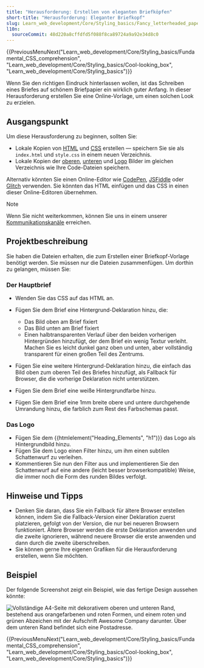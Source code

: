```yaml
---
title: "Herausforderung: Erstellen von eleganten Briefköpfen"
short-title: "Herausforderung: Eleganter Briefkopf"
slug: Learn_web_development/Core/Styling_basics/Fancy_letterheaded_paper
l10n:
  sourceCommit: 48d220a8cffdfd5f088f8ca89724a9a92e34d8c0
---
```


{{PreviousMenuNext("Learn_web_development/Core/Styling_basics/Fundamental_CSS_comprehension", "Learn_web_development/Core/Styling_basics/Cool-looking_box", "Learn_web_development/Core/Styling_basics")}}

Wenn Sie den richtigen Eindruck hinterlassen wollen, ist das Schreiben eines Briefes auf schönem Briefpapier ein wirklich guter Anfang. In dieser Herausforderung erstellen Sie eine Online-Vorlage, um einen solchen Look zu erzielen.

## Ausgangspunkt

Um diese Herausforderung zu beginnen, sollten Sie:

- Lokale Kopien von [HTML](https://github.com/mdn/learning-area/blob/main/css/styling-boxes/letterheaded-paper-start/index.html) und [CSS](https://github.com/mdn/learning-area/blob/main/css/styling-boxes/letterheaded-paper-start/style.css) erstellen — speichern Sie sie als `index.html` und `style.css` in einem neuen Verzeichnis.
- Lokale Kopien der [oberen](https://raw.githubusercontent.com/mdn/learning-area/master/css/styling-boxes/letterheaded-paper-start/top-image.png), [unteren](https://raw.githubusercontent.com/mdn/learning-area/master/css/styling-boxes/letterheaded-paper-start/bottom-image.png) und [Logo](https://raw.githubusercontent.com/mdn/learning-area/master/css/styling-boxes/letterheaded-paper-start/logo.png) Bilder im gleichen Verzeichnis wie Ihre Code-Dateien speichern.

Alternativ könnten Sie einen Online-Editor wie [CodePen](https://codepen.io/), [JSFiddle](https://jsfiddle.net/) oder [Glitch](https://glitch.com/) verwenden.
Sie könnten das HTML einfügen und das CSS in einen dieser Online-Editoren übernehmen.

> [!NOTE]
> Wenn Sie nicht weiterkommen, können Sie uns in einem unserer [Kommunikationskanäle](/de/docs/MDN/Community/Communication_channels) erreichen.

## Projektbeschreibung

Sie haben die Dateien erhalten, die zum Erstellen einer Briefkopf-Vorlage benötigt werden. Sie müssen nur die Dateien zusammenfügen. Um dorthin zu gelangen, müssen Sie:

### Der Hauptbrief

- Wenden Sie das CSS auf das HTML an.
- Fügen Sie dem Brief eine Hintergrund-Deklaration hinzu, die:

  - Das Bild oben am Brief fixiert
  - Das Bild unten am Brief fixiert
  - Einen halbtransparenten Verlauf über den beiden vorherigen Hintergründen hinzufügt, der dem Brief ein wenig Textur verleiht. Machen Sie es leicht dunkel ganz oben und unten, aber vollständig transparent für einen großen Teil des Zentrums.

- Fügen Sie eine weitere Hintergrund-Deklaration hinzu, die einfach das Bild oben zum oberen Teil des Briefes hinzufügt, als Fallback für Browser, die die vorherige Deklaration nicht unterstützen.
- Fügen Sie dem Brief eine weiße Hintergrundfarbe hinzu.
- Fügen Sie dem Brief eine 1mm breite obere und untere durchgehende Umrandung hinzu, die farblich zum Rest des Farbschemas passt.

### Das Logo

- Fügen Sie dem {{htmlelement("Heading_Elements", "h1")}} das Logo als Hintergrundbild hinzu.
- Fügen Sie dem Logo einen Filter hinzu, um ihm einen subtilen Schattenwurf zu verleihen.
- Kommentieren Sie nun den Filter aus und implementieren Sie den Schattenwurf auf eine andere (leicht besser browserkompatible) Weise, die immer noch die Form des runden Bildes verfolgt.

## Hinweise und Tipps

- Denken Sie daran, dass Sie ein Fallback für ältere Browser erstellen können, indem Sie die Fallback-Version einer Deklaration zuerst platzieren, gefolgt von der Version, die nur bei neueren Browsern funktioniert. Ältere Browser werden die erste Deklaration anwenden und die zweite ignorieren, während neuere Browser die erste anwenden und dann durch die zweite überschreiben.
- Sie können gerne Ihre eigenen Grafiken für die Herausforderung erstellen, wenn Sie möchten.

## Beispiel

Der folgende Screenshot zeigt ein Beispiel, wie das fertige Design aussehen könnte:

![Vollständige A4-Seite mit dekorativem oberen und unteren Rand, bestehend aus orangefarbenen und roten Formen, und einem roten und grünen Abzeichen mit der Aufschrift Awesome Company darunter. Über dem unteren Rand befindet sich eine Postadresse.](letterhead.png)

{{PreviousMenuNext("Learn_web_development/Core/Styling_basics/Fundamental_CSS_comprehension", "Learn_web_development/Core/Styling_basics/Cool-looking_box", "Learn_web_development/Core/Styling_basics")}}
